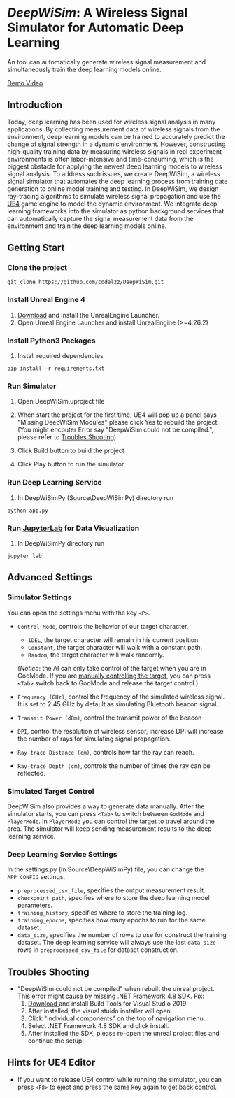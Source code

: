 # *DeepWiSim*: A Wireless Signal Simulator for Automatic Deep Learning

An tool can automatically generate wireless signal measurement and simultaneously train the deep learning models online.

[Demo Video](https://youtu.be/QwtjSuzLu1A)

## Introduction

Today, deep learning has been used for wireless signal analysis in many applications. 
By collecting measurement data of wireless signals from the environment, deep learning models can be trained to accurately predict the change of signal strength in a dynamic environment. 
However, constructing high-quality training data by measuring wireless signals in real experiment environments is often labor-intensive and time-consuming, which is the biggest obstacle for applying the newest deep learning models to wireless
signal analysis. 
To address such issues, we create DeepWiSim, a wireless signal simulator that automates the deep learning process from training date generation to online model training and testing. 
In DeepWiSim, we design ray-tracing algorithms to simulate wireless signal propagation and use the [UE4](https://www.unrealengine.com/) game engine to model the dynamic environment. 
We integrate deep learning frameworks into the simulator as python background services that can automatically capture the signal measurement data from the environment and train the deep learning models online. 


## Getting Start

### Clone the project

```shell script
git clone https://github.com/codelzz/DeepWiSim.git
```

### Install Unreal Engine 4

1. [Download](https://www.unrealengine.com/en-US/download) and Install the UnrealEngine Launcher.
2. Open Unreal Engine Launcher and install UnrealEngine (>=4.26.2)

### Install Python3 Packages

1. Install required dependencies
```shell script
pip install -r requirements.txt
```

### Run Simulator

1. Open DeepWiSim.uproject file

2. When start the project for the first time, UE4 will pop up a panel says "Missing DeepWiSim Modules" please click Yes to rebuild the project. (You might encouter Error say "DeepWiSim could not be compiled.", please refer to [Troubles Shooting](https://github.com/codelzz/DeepWiSim#troubles-shooting))

3. Click Build button to build the project

4. Click Play button to run the simulator

### Run Deep Learning Service

1. In DeepWiSimPy (Source\DeepWiSimPy) directory run

```shell script
python app.py
```

### Run [JupyterLab](https://jupyter.org/) for Data Visualization

1. In DeepWiSimPy directory run
```shell script
jupyter lab
```

## Advanced Settings

### Simulator Settings

You can open the settings menu with the key `<P>`.
- `Control Mode`, controls the behavior of our target character.
	- `IDEL`, the target character will remain in his current position.
	- `Constant`, the target character will walk with a constant path.
	- `Random`, the target character will walk randomly.

	(*Notice*: the AI can only take control of the target when you are in GodMode. If you are [manually controlling the target](https://github.com/codelzz/DeepWiSim#simulated-target-control), you can press `<Tab>` switch back to GodMode and release the target control.)

- `Frequency (GHz)`, control the frequency of the simulated wireless signal. It is set to 2.45 GHz by default as simulating Bluetooth beacon signal.
- `Transmit Power (dBm)`, control the transmit power of the beacon
- `DPI`, control the resolution of wireless sensor, increase DPI will increase the number of rays for simulating signal propagation.
- `Ray-trace Distance (cm)`, controls how far the ray can reach.
- `Ray-trace Depth (cm)`, controls the number of times the ray can be reflected.

### Simulated Target Control

DeepWiSim also provides a way to generate data manually. After the simulator starts, you can press `<Tab>` to switch between `GodMode` and `PlayerMode`. In `PlayerMode` you can control the target to travel around the area. The simulator will keep sending measurement results to the deep learning service.

### Deep Learning Service Settings

In the settings.py (in Source\DeepWiSimPy) file, you can change the `APP_CONFIG` settings.

- `preprocessed_csv_file`, specifies the output measurement result.
- `checkpoint_path`, specifies where to store the deep learning model parameters.
- `training_history`, specifies where to store the training log.
- `training_epochs`, specifies how many epochs to run for the same dataset.
- `data_size`, specifies the number of rows to use for construct the training dataset. The deep learning service will always use the last `data_size` rows in `preprocessed_csv_file` for dataset construction.

## Troubles Shooting
- "DeepWiSim could not be compiled" when rebuilt the unreal project.
	This error might cause by missing  .NET Framework 4.8 SDK. Fix:
	1. [Download ](https://visualstudio.microsoft.com/downloads/#build-tools-for-visual-studio-2019) and install Build Tools for Visual Studio 2019
	2. After installed, the visual stuido installer will open. 
	3. Click "Individual components" on the top of navigation menu. 
	4. Select .NET Framework 4.8 SDK and click install.
	5. After installed the SDK, please re-open the unreal project files and continue the setup.
	
## Hints for UE4 Editor
- If you want to release UE4 control while running the simulator, you can press `<F8>` to eject and press the same key again to get back control.
